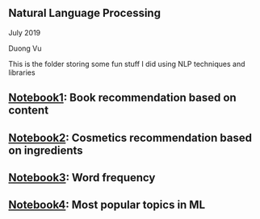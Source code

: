 ## Natural Language Processing
July 2019

Duong Vu

This is the folder storing some fun stuff I did using NLP techniques and libraries



## [Notebook1](notebook/book_recommendation.ipynb): Book recommendation based on content



## [Notebook2](notebook/cosmetics_recommendation.ipynb): Cosmetics recommendation based on ingredients



## [Notebook3](notebook/word_freq_Moby_Dick.ipynb): Word frequency 



## [Notebook4](notebook/ML_topics.ipynb): Most popular topics in ML





